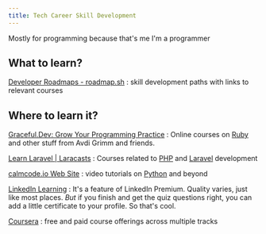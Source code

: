 ```yaml
---
title: Tech Career Skill Development
---
```


Mostly for programming because that's me I'm a programmer

## What to learn?

[Developer Roadmaps - roadmap.sh](https://roadmap.sh)
: skill development paths with links to relevant courses

## Where to learn it?

[Graceful.Dev: Grow Your Programming Practice](https://graceful.dev)
: Online courses on [Ruby](Ruby.md) and other stuff from Avdi Grimm and friends.

[Learn Laravel | Laracasts](https://laracasts.com)
: Courses related to [PHP](PHP.md) and [Laravel](Laravel.md) development

[calmcode.io Web Site](https://calmcode.io/index.html)
: video tutorials on [Python](Python.md)  and beyond

[LinkedIn Learning](https://learning.linkedin.com)
: It's a feature of LinkedIn Premium. Quality varies, just like most places. *But* if you finish and get the quiz questions right, you can add a little certificate to your profile. So that's cool.

[Coursera](https://www.coursera.org/)
: free and paid course offerings across multiple tracks